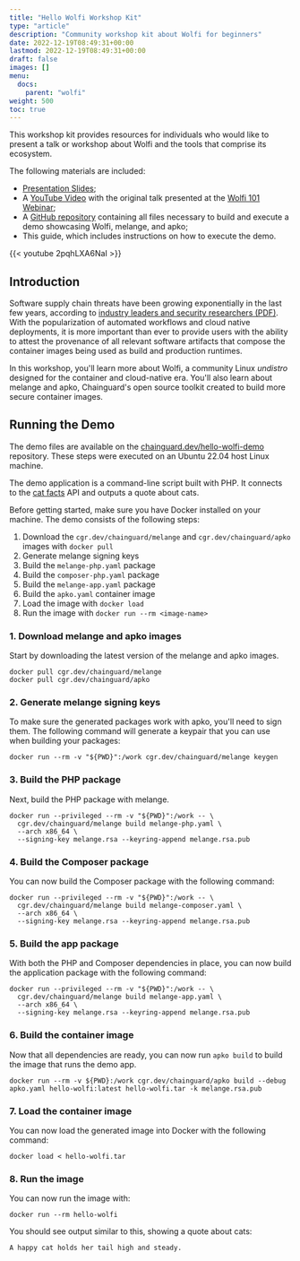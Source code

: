 ```yaml
---
title: "Hello Wolfi Workshop Kit"
type: "article"
description: "Community workshop kit about Wolfi for beginners"
date: 2022-12-19T08:49:31+00:00
lastmod: 2022-12-19T08:49:31+00:00
draft: false
images: []
menu:
  docs:
    parent: "wolfi"
weight: 500
toc: true
---
```



This workshop kit provides resources for individuals who would like to present a talk or workshop about Wolfi and the tools that comprise its ecosystem.

The following materials are included:

- [Presentation Slides](https://docs.google.com/presentation/d/e/2PACX-1vRBWi-C8w1h8UC2Kd6eYd1kyT4Qsdky9Z8X6frLoPJNeKMGZ_v7Ev4Lkfqq1I_pQIWVpHrRXKPBvcuH/pub?start=false&loop=false&delayms=3000);
- A [YouTube Video](https://www.youtube.com/watch?v=2pqhLXA6NaI) with the original talk presented at the [Wolfi 101 Webinar](https://www.crowdcast.io/c/wolfi-101);
- A [GitHub repository](https://github.com/chainguard-dev/hello-wolfi-demo) containing all files necessary to build and execute a demo showcasing Wolfi, melange, and apko;
- This guide, which includes instructions on how to execute the demo.

{{< youtube 2pqhLXA6NaI >}}

## Introduction

Software supply chain threats have been growing exponentially in the last few years, according to [industry leaders and security researchers (PDF)](https://www.usenix.org/system/files/login/articles/login_winter20_17_geer.pdf).
With the popularization of automated workflows and cloud native deployments, it is more important than ever to provide users with the ability to attest the provenance of all relevant software artifacts that compose the container images being used as build and production runtimes.

In this workshop, you'll learn more about Wolfi, a community Linux _undistro_ designed for the container and cloud-native era. You'll also learn about melange and apko, Chainguard's open source toolkit created to build more secure container images.

## Running the Demo

The demo files are available on the [chainguard.dev/hello-wolfi-demo](https://github.com/chainguard-dev/hello-wolfi-demo) repository. These steps were executed on an Ubuntu 22.04 host Linux machine.

The demo application is a command-line script built with PHP. It connects to the [cat facts](https://catfact.ninja/) API and outputs a quote about cats.

Before getting started, make sure you have Docker installed on your machine. The demo consists of the following steps:

1. Download the `cgr.dev/chainguard/melange` and `cgr.dev/chainguard/apko` images with `docker pull`
2. Generate melange signing keys
3. Build the `melange-php.yaml` package
4. Build the `composer-php.yaml` package
5. Build the `melange-app.yaml` package
6. Build the `apko.yaml` container image
7. Load the image with `docker load`
8. Run the image with `docker run --rm <image-name>`

### 1. Download melange and apko images
Start by downloading the latest version of the melange and apko images.

```shell
docker pull cgr.dev/chainguard/melange
docker pull cgr.dev/chainguard/apko
```
### 2. Generate melange signing keys
To make sure the generated packages work with apko, you'll need to sign them. The following command will generate a keypair that you can use when building your packages:

```shell
docker run --rm -v "${PWD}":/work cgr.dev/chainguard/melange keygen
```

### 3. Build the PHP package
Next, build the PHP package with melange.

```shell
docker run --privileged --rm -v "${PWD}":/work -- \
  cgr.dev/chainguard/melange build melange-php.yaml \
  --arch x86_64 \
  --signing-key melange.rsa --keyring-append melange.rsa.pub
```

### 4. Build the Composer package
You can now build the Composer package with the following command:

```shell
docker run --privileged --rm -v "${PWD}":/work -- \
  cgr.dev/chainguard/melange build melange-composer.yaml \
  --arch x86_64 \
  --signing-key melange.rsa --keyring-append melange.rsa.pub
```

### 5. Build the app package
With both the PHP and Composer dependencies in place, you can now build the application package with the following command:

```shell
docker run --privileged --rm -v "${PWD}":/work -- \
  cgr.dev/chainguard/melange build melange-app.yaml \
  --arch x86_64 \
  --signing-key melange.rsa --keyring-append melange.rsa.pub
```

### 6. Build the container image
Now that all dependencies are ready, you can now run `apko build` to build the image that runs the demo app.

```shell
docker run --rm -v ${PWD}:/work cgr.dev/chainguard/apko build --debug apko.yaml hello-wolfi:latest hello-wolfi.tar -k melange.rsa.pub
```

### 7. Load the container image
You can now load the generated image into Docker with the following command:

```shell
docker load < hello-wolfi.tar
```

### 8. Run the image
You can now run the image with:

```shell
docker run --rm hello-wolfi
```
You should see output similar to this, showing a quote about cats:

```
A happy cat holds her tail high and steady.
```

